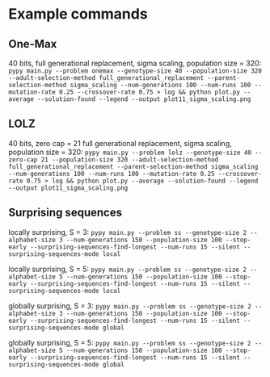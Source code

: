# Example commands

## One-Max

40 bits, full generational replacement, sigma scaling, population size = 320:
`pypy main.py --problem onemax --genotype-size 40 --population-size 320 --adult-selection-method full_generational_replacement --parent-selection-method sigma_scaling --num-generations 100 --num-runs 100 --mutation-rate 0.25 --crossover-rate 0.75 > log && python plot.py --average --solution-found --legend --output plot11_sigma_scaling.png`

## LOLZ
40 bits, zero cap = 21 full generational replacement, sigma scaling, population size = 320:
`pypy main.py --problem lolz --genotype-size 40 --zero-cap 21 --population-size 320 --adult-selection-method full_generational_replacement --parent-selection-method sigma_scaling --num-generations 100 --num-runs 100 --mutation-rate 0.25 --crossover-rate 0.75 > log && python plot.py --average --solution-found --legend --output plot11_sigma_scaling.png`


## Surprising sequences
locally surprising, S = 3:
`pypy main.py --problem ss --genotype-size 2 --alphabet-size 3 --num-generations 150 --population-size 100 --stop-early --surprising-sequences-find-longest --num-runs 15 --silent --surprising-sequences-mode local`

locally surprising, S = 5:
`pypy main.py --problem ss --genotype-size 2 --alphabet-size 5 --num-generations 150 --population-size 100 --stop-early --surprising-sequences-find-longest --num-runs 15 --silent --surprising-sequences-mode local`

globally surprising, S = 3:
`pypy main.py --problem ss --genotype-size 2 --alphabet-size 3 --num-generations 150 --population-size 100 --stop-early --surprising-sequences-find-longest --num-runs 15 --silent --surprising-sequences-mode global`

globally surprising, S = 5:
`pypy main.py --problem ss --genotype-size 2 --alphabet-size 5 --num-generations 150 --population-size 100 --stop-early --surprising-sequences-find-longest --num-runs 15 --silent --surprising-sequences-mode global`
